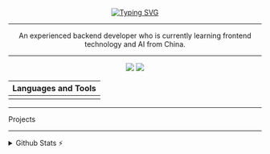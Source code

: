 
<p align="center">
  <a href="https://github.com/LiLittleCat"><img src="https://readme-typing-svg.demolab.com?font=JetBrains+Mono&weight=500&size=32&duration=2500&pause=500&center=true&vCenter=true&width=512&height=64&lines=Hi+there+%F0%9F%91%8B;I+am+Ethan+Liu+%F0%9F%98%B8" alt="Typing SVG" /></a>
</p>

---
<p align="center">
An experienced backend developer who is currently learning frontend technology and AI from China.
</p>

---


<!-- ![](https://komarev.com/ghpvc/?username=LiLittleCat&color=brightgreen&style=for-the-badge) ![](https://hit.yhype.me/github/profile?user_id=40536573) -->

<p align="center">
<a href="https://github.com/LiLittleCat"><img src="https://img.shields.io/badge/Always%20Be-Coding-blue?style=for-the-badge"/></a>
  <a href="https://github.com/LiLittleCat"><img src="https://komarev.com/ghpvc/?username=LiLittleCat&color=brightgreen&style=for-the-badge"/></a>
</p>

<!-- --- -->



| Languages and Tools |
| ------------------- |
|                  |



---

Projects

---

<!-- [![LiLittleCat's GitHub stats](https://github-readme-stats.vercel.app/api?username=LiLittleCat)](https://github.com/anuraghazra/github-readme-stats) -->
<!--
**LiLittleCat/LiLittleCat** is a ✨ _special_ ✨ repository because its `README.md` (this file) appears on your GitHub profile.

Here are some ideas to get you started:

- 🔭 I’m currently working on ...
- 🌱 I’m currently learning ...
- 👯 I’m looking to collaborate on ...
- 🤔 I’m looking for help with ...
- 💬 Ask me about ...
- 📫 How to reach me: ...
- 😄 Pronouns: ...
- ⚡ Fun fact: ...
-->

[//]: # (<details> )

[//]: # (  <summary>💻 GitHub Profile Stats</summary>)

[//]: # (  <br/>)

[//]: # (    <a href="https://github.com/anuraghazra/github-readme-stats"><img alt="LiLittleCat's GitHub stats" src="https://denvercoder1-github-readme-stats.vercel.app/api?username=LiLittleCat&include_all_commits=true&show_icons=true&theme=react&hide_border=true&bg_color=0D1117" /></a>)

[//]: # (  <a href="https://github.com/anuraghazra/github-readme-stats"><img alt="lrusso96's Top Languages" src="https://denvercoder1-github-readme-stats.vercel.app/api/top-langs/?username=LiLittleCat&langs_count=8&layout=compact&theme=react&hide_border=true&bg_color=0D1117" /></a>)

[//]: # (  <br/>)

[//]: # (<!--   <b>Note:</b> Top languages is only a metric of the languages my public code consists of and doesn't reflect experience or skill level. -->)

[//]: # (</details>)


<!-- 💻 GitHub Profile Stats   -->
<!-- <br/>
 <a href="https://github.com/anuraghazra/github-readme-stats"><img alt="LiLittleCat's GitHub stats" src="https://denvercoder1-github-readme-stats.vercel.app/api?username=LiLittleCat&include_all_commits=true&show_icons=true&theme=react&hide_border=true&bg_color=0D1117&hide_title=true" /></a>
  <a href="https://github.com/anuraghazra/github-readme-stats"><img alt="lrusso96's Top Languages" src="https://denvercoder1-github-readme-stats.vercel.app/api/top-langs/?username=LiLittleCat&langs_count=8&layout=compact&theme=react&hide_border=true&bg_color=0D1117" /></a>
    <br/> -->

<!-- ![trophy](https://github-profile-trophy.vercel.app/?username=LiLittleCat) -->

<details>
  <summary>Github Stats ⚡</summary>
  
  <a href="#">![Github stats](https://github-readme-stats.vercel.app/api?username=LiLittleCat&theme=blueberry&count_private=true&hide_border=true&line_height=20&hide_title=true)</a>
  <a href="#">![Top Langs](https://github-readme-stats.vercel.app/api/top-langs/?username=LiLittleCat&layout=compact&theme=blueberry&count_private=true&hide_border=true&hide_title=true)</a>
</details>